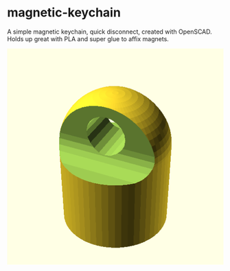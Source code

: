 # magnetic-keychain
A simple magnetic keychain, quick disconnect, created with OpenSCAD. Holds up
great with PLA and super glue to affix magnets.

![preview.png](https://github.com/ScottCLo/magnetic-keychain/blob/main/preview.png)
